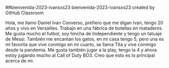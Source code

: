 ##bienvenida-2023-ivansxs23
bienvenida-2023-ivansxs23 created by GitHub Classroom

Hola, me llamo Daniel Ivan Converso, prefiero que me digan Ivan, tengo 20 años y vivo en Versailles. 
Trabajo en una fábrica de botellas en mataderos. 
Me gusta mucho el futbol, soy hincha de Independiente y tengo un tatuaje de Messi.
También me encantan los gatos, en mi casa tengo 5, pero una es mi favorita que vive conmigo en mi cuarto, se llama Tita y vive conmigo desde la pandemia.
Me gusta también jugar a la play, tengo la 4 y ahora estoy jugando mucho al Call of Duty BO3.
Creo que esto es lo principal acerca de mi.
